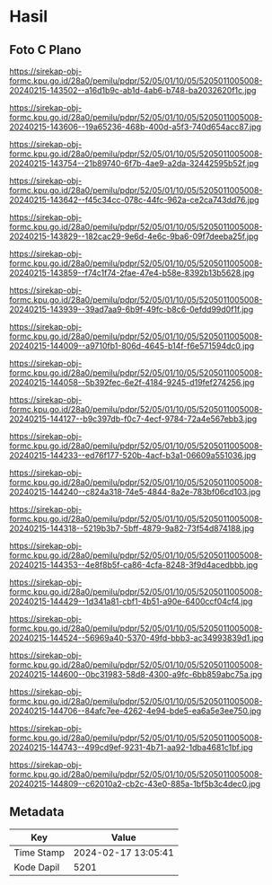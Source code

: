 # Hasil

## Foto C Plano

https://sirekap-obj-formc.kpu.go.id/28a0/pemilu/pdpr/52/05/01/10/05/5205011005008-20240215-143502--a16d1b9c-ab1d-4ab6-b748-ba2032620f1c.jpg

https://sirekap-obj-formc.kpu.go.id/28a0/pemilu/pdpr/52/05/01/10/05/5205011005008-20240215-143606--19a65236-468b-400d-a5f3-740d654acc87.jpg

https://sirekap-obj-formc.kpu.go.id/28a0/pemilu/pdpr/52/05/01/10/05/5205011005008-20240215-143754--21b89740-6f7b-4ae9-a2da-32442595b52f.jpg

https://sirekap-obj-formc.kpu.go.id/28a0/pemilu/pdpr/52/05/01/10/05/5205011005008-20240215-143642--f45c34cc-078c-44fc-962a-ce2ca743dd76.jpg

https://sirekap-obj-formc.kpu.go.id/28a0/pemilu/pdpr/52/05/01/10/05/5205011005008-20240215-143829--182cac29-9e6d-4e6c-9ba6-09f7deeba25f.jpg

https://sirekap-obj-formc.kpu.go.id/28a0/pemilu/pdpr/52/05/01/10/05/5205011005008-20240215-143859--f74c1f74-2fae-47e4-b58e-8392b13b5628.jpg

https://sirekap-obj-formc.kpu.go.id/28a0/pemilu/pdpr/52/05/01/10/05/5205011005008-20240215-143939--39ad7aa9-6b9f-49fc-b8c6-0efdd99d0f1f.jpg

https://sirekap-obj-formc.kpu.go.id/28a0/pemilu/pdpr/52/05/01/10/05/5205011005008-20240215-144009--a9710fb1-806d-4645-b14f-f6e571594dc0.jpg

https://sirekap-obj-formc.kpu.go.id/28a0/pemilu/pdpr/52/05/01/10/05/5205011005008-20240215-144058--5b392fec-6e2f-4184-9245-d19fef274256.jpg

https://sirekap-obj-formc.kpu.go.id/28a0/pemilu/pdpr/52/05/01/10/05/5205011005008-20240215-144127--b9c397db-f0c7-4ecf-9784-72a4e567ebb3.jpg

https://sirekap-obj-formc.kpu.go.id/28a0/pemilu/pdpr/52/05/01/10/05/5205011005008-20240215-144233--ed76f177-520b-4acf-b3a1-06609a551036.jpg

https://sirekap-obj-formc.kpu.go.id/28a0/pemilu/pdpr/52/05/01/10/05/5205011005008-20240215-144240--c824a318-74e5-4844-8a2e-783bf06cd103.jpg

https://sirekap-obj-formc.kpu.go.id/28a0/pemilu/pdpr/52/05/01/10/05/5205011005008-20240215-144318--5219b3b7-5bff-4879-9a82-73f54d874188.jpg

https://sirekap-obj-formc.kpu.go.id/28a0/pemilu/pdpr/52/05/01/10/05/5205011005008-20240215-144353--4e8f8b5f-ca86-4cfa-8248-3f9d4acedbbb.jpg

https://sirekap-obj-formc.kpu.go.id/28a0/pemilu/pdpr/52/05/01/10/05/5205011005008-20240215-144429--1d341a81-cbf1-4b51-a90e-6400ccf04cf4.jpg

https://sirekap-obj-formc.kpu.go.id/28a0/pemilu/pdpr/52/05/01/10/05/5205011005008-20240215-144524--56969a40-5370-49fd-bbb3-ac34993839d1.jpg

https://sirekap-obj-formc.kpu.go.id/28a0/pemilu/pdpr/52/05/01/10/05/5205011005008-20240215-144600--0bc31983-58d8-4300-a9fc-6bb859abc75a.jpg

https://sirekap-obj-formc.kpu.go.id/28a0/pemilu/pdpr/52/05/01/10/05/5205011005008-20240215-144706--84afc7ee-4262-4e94-bde5-ea6a5e3ee750.jpg

https://sirekap-obj-formc.kpu.go.id/28a0/pemilu/pdpr/52/05/01/10/05/5205011005008-20240215-144743--499cd9ef-9231-4b71-aa92-1dba4681c1bf.jpg

https://sirekap-obj-formc.kpu.go.id/28a0/pemilu/pdpr/52/05/01/10/05/5205011005008-20240215-144809--c62010a2-cb2c-43e0-885a-1bf5b3c4dec0.jpg


## Metadata

| Key        | Value               |
| ---------- | ------------------- |
| Time Stamp | 2024-02-17 13:05:41 |
| Kode Dapil | 5201                |



